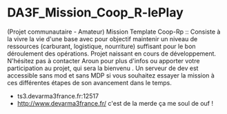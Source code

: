 # DA3F_Mission_Coop_R-lePlay
(Projet communautaire - Amateur)
Mission Template Coop-Rp :: Consiste à la vivre la vie d'une base avec pour objectif maintenir un niveau de ressources (carburant, logistique, nourriture) suffisant pour le bon déroulement des opérations. Projet naissant en cours de développement. N'hésitez pas à contacter Aroun pour plus d'infos ou apporter votre participation au projet, qui sera la bienvenu . Un serveur de dev est accessible sans mod et sans MDP si vous souhaitez essayer la mission à ces différentes étapes de son avancement dans le temps.

- ts3.devarma3france.fr:12517
- http://www.devarma3france.fr/
c'est de la merde ça me soul de ouf !
